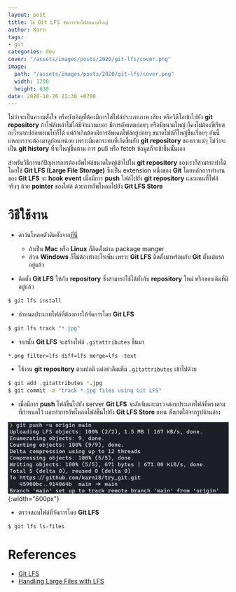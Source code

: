 ```yaml
---
layout: post
title: ใช้ Git LFS จัดการกับไฟล์ขนาดใหญ่
author: Karn
tags:
- git
categories: dev
cover: "/assets/images/posts/2020/git-lfs/cover.png"
image:
  path: "/assets/images/posts/2020/git-lfs/cover.png"
  width: 1200
  height: 630
date: 2020-10-26 22:30 +0700
---
```

ไม่ว่าจะเป็นความตั้งใจ หรือบังเอิญที่ต้องมีการใส่ไฟล์ประเภทภาพ เสียง หรือวิดีโอเข้าไปยัง **git repository** ถ้าไฟล์เหล่าไม่ได้มีจำนวนเยอะ มีการอัพเดตบ่อยๆ หรือมีขนาดใหญ่ ก็คงไม่ต้องซีเรียสอะไรมากปล่อยผ่านไปก็ได้ แต่ถ้าเกิดต้องมีการอัพเดตไฟล์อยู่บ่อยๆ ขนาดไฟล์ก็ใหญ่ขึ้นเรื่อยๆ อันนี้แหละเราจะต้องมาดูก่อนหน่อย เพราะมีผลกระทบที่เกิดขึ้นกับ **git repository** ของเราแน่ๆ ไม่ว่าจะเป็น **git history** ที่จะใหญ่ขึ้นตาม การ pull หรือ fetch ข้อมูลก็จะช้าขึ้นนั้นเอง<!-- more -->

สำหรับวิธีการแก้ปัญหารการต้องอัพไฟล์ขนาดใหญ่เข้าไปใน **git repository** ของเราก็สามารถทำได้โดยใช้ **Git LFS (Large File Storage)** ซึ่งเป็น extension หนึ่งของ **Git** โดยหลักการทำงานของ **Git LFS** จะ **hook event** เมื่อมีการ **push** ไฟล์ไปยัง **git repository** และแทนที่ไฟล์จริงๆ ด้วย **pointer** ของไฟล์ ด้วยการอัพโหลดไปยัง **Git LFS Store**

# วิธีใช้งาน
- ดาว์นโหลดตัวติดตั้งจาก[ที่นี่](https://git-lfs.github.com/)
  - ถ้าเป็น **Mac** หรือ **Linux** ก็ติดตั้งผ่าน package manger
  - ส่วน **Windows** ก็ไม่ต้องทำอะไรเพิ่ม เพราะ **Git LFS** ติดตั้งมาพร้อมกับ **Git** ตั้งแต่แรกอยู่แล้ว

- ติดตั้ง **Git LFS** ให้กับ **repository** ซึ่งสามารถใช้ได้ทั้งกับ **repository** ใหม่ หรือของเดิมที่มีอยู่แล้ว

```bash
$ git lfs install
```

- กำหนดประเภทไฟล์ที่ต้องการให้จัดการโดย **Git LFS**

```bash
$ git lfs track "*.jpg"
```

- จากนั้น **Git LFS** จะสร้างไฟล์ `.gitattributes` ขึ้นมา

```text
*.png filter=lfs diff=lfs merge=lfs -text
```

- ใช้งาน **git repository** ตามปกติ แต่อย่าลืมเพิ่ม `.gitattributes` เข้าไปด้วย

```bash
$ git add .gitattributes *.jpg
$ git commit -m "track *.jpg files using Git LFS"
```

- เมื่อมีการ **push** ไฟล์ขึ้นไปยัง server **Git LFS** จะดักจับและตรวจสอบประเภทไฟล์ที่ตรงตามที่กำหนดไว้ และทำการอัพโหลดไฟล์ขึ้นไปยัง **Git LFS Store** แทน สังเกตได้จากรูปด้านล่าง

![cmd3](/assets/images/posts/2020/git-lfs/cmd3.png){:width="600px"}

- ตรวจสอบไฟล์ที่จัดการโดย **Git LFS**

```bash
$ git lfs ls-files
```

# References
- [Git LFS](https://git-lfs.github.com/)
- [Handling Large Files with LFS](https://www.git-tower.com/learn/git/ebook/en/command-line/advanced-topics/git-lfs/)
